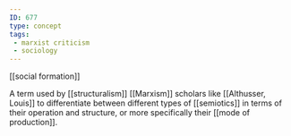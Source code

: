 ```yaml
---
ID: 677
type: concept
tags: 
 - marxist criticism
 - sociology
---
```


[[social formation]]

 A term
used by [[structuralism]]
[[Marxism]] scholars like
[[Althusser, Louis]] to
differentiate between different types of
[[semiotics]] in terms of
their operation and structure, or more specifically their [[mode of production]].
